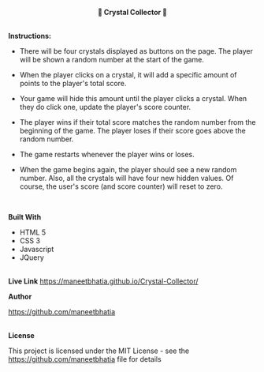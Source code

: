 **<center>📘 Crystal Collector 📘</center>**
<br>

**Instructions:**

- There will be four crystals displayed as buttons on the page.
  The player will be shown a random number at the start of the game.

- When the player clicks on a crystal, it will add a specific amount of points to the player's total score.

- Your game will hide this amount until the player clicks a crystal.
  When they do click one, update the player's score counter.

- The player wins if their total score matches the random number from the beginning of the game.
  The player loses if their score goes above the random number.

- The game restarts whenever the player wins or loses.

- When the game begins again, the player should see a new random number. Also, all the crystals will have four new hidden values. Of course, the user's score (and score counter) will reset to zero.

<br>

**Built With**

- HTML 5
- CSS 3
- Javascript
- JQuery
  <br>
  <br>

**Live Link**
https://maneetbhatia.github.io/Crystal-Collector/
<br>

**Author**

https://github.com/maneetbhatia
<br><br>

**License**

This project is licensed under the MIT License - see the https://github.com/maneetbhatia file for details
